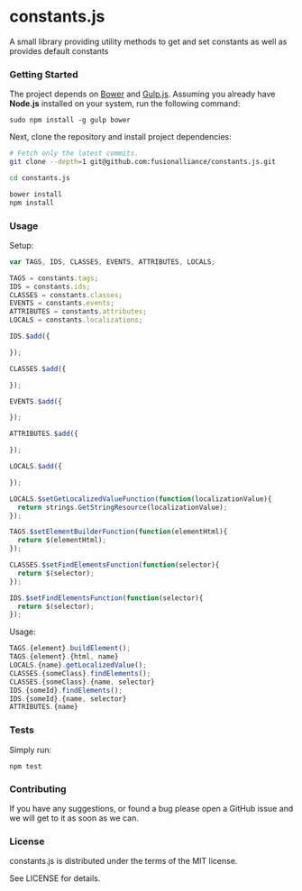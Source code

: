 # constants.js

A small library providing utility methods to get and set constants as well as provides default constants

### Getting Started

The project depends on [Bower](https://github.com/bower/bower) and [Gulp.js](http://gulpjs.com). Assuming
you already have **Node.js** installed on your system, run the following command:

```
sudo npm install -g gulp bower
```

Next, clone the repository and install project dependencies:
```bash
# Fetch only the latest commits.
git clone --depth=1 git@github.com:fusionalliance/constants.js.git

cd constants.js

bower install
npm install
```

### Usage

Setup:

```javascript
var TAGS, IDS, CLASSES, EVENTS, ATTRIBUTES, LOCALS;

TAGS = constants.tags;
IDS = constants.ids;
CLASSES = constants.classes;
EVENTS = constants.events;
ATTRIBUTES = constants.attributes;
LOCALS = constants.localizations;

IDS.$add({

});

CLASSES.$add({

});

EVENTS.$add({

});

ATTRIBUTES.$add({

});

LOCALS.$add({

});

LOCALS.$setGetLocalizedValueFunction(function(localizationValue){
  return strings.GetStringResource(localizationValue);
});

TAGS.$setElementBuilderFunction(function(elementHtml){
  return $(elementHtml);
});

CLASSES.$setFindElementsFunction(function(selector){
  return $(selector);
});

IDS.$setFindElementsFunction(function(selector){
  return $(selector);
});
```

Usage:

```javascript
TAGS.{element}.buildElement();
TAGS.{element}.{html, name}
LOCALS.{name}.getLocalizedValue();
CLASSES.{someClass}.findElements();
CLASSES.{someClass}.{name, selector}
IDS.{someId}.findElements();
IDS.{someId}.{name, selector}
ATTRIBUTES.{name}
```

### Tests

Simply run:

```
npm test
```

### Contributing

If you have any suggestions, or found a bug please open a GitHub issue and we will
get to it as soon as we can.

### License

constants.js is distributed under the terms of the MIT license.

See LICENSE for details.

